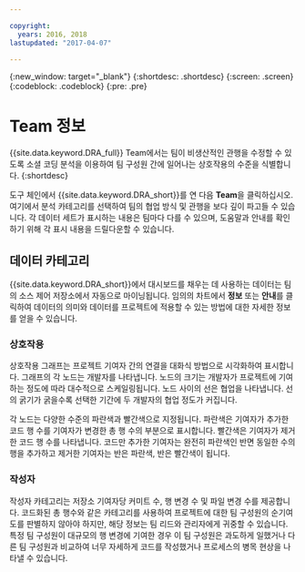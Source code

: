 ```yaml
---

copyright:
  years: 2016, 2018
lastupdated: "2017-04-07"

---
```


{:new_window: target="_blank"}
{:shortdesc: .shortdesc}
{:screen: .screen}
{:codeblock: .codeblock}
{:pre: .pre}

# Team 정보

{{site.data.keyword.DRA_full}} Team에서는 팀이 비생산적인 관행을 수정할 수 있도록 소셜 코딩 분석을 이용하여 팀 구성원 간에 일어나는 상호작용의 수준을 식별합니다.
{:shortdesc}

도구 체인에서 {{site.data.keyword.DRA_short}}를 연 다음 **Team**을 클릭하십시오. 여기에서 분석 카테고리를 선택하여 팀의 협업 방식 및 관행을 보다 깊이 파고들 수 있습니다. 각 데이터 세트가 표시하는 내용은 팀마다 다를 수 있으며, 도움말과 안내를 확인하기 위해 각 표시 내용을 드릴다운할 수 있습니다.  

## 데이터 카테고리

{{site.data.keyword.DRA_short}}에서 대시보드를 채우는 데 사용하는 데이터는 팀의 소스 제어 저장소에서 자동으로 마이닝됩니다. 임의의 차트에서 **정보** 또는 **안내**를 클릭하여 데이터의 의미와 데이터를 프로젝트에 적용할 수 있는 방법에 대한 자세한 정보를 얻을 수 있습니다.

### 상호작용

상호작용 그래프는 프로젝트 기여자 간의 연결을 대화식 방법으로 시각화하여 표시합니다. 그래프의 각 노드는 개발자를 나타냅니다. 노드의 크기는 개발자가 프로젝트에 기여하는 정도에 따라 대수적으로 스케일링됩니다. 노드 사이의 선은 협업을 나타냅니다. 선의 굵기가 굵을수록 선택한 기간에 두 개발자의 협업 정도가 커집니다.

각 노드는 다양한 수준의 파란색과 빨간색으로 지정됩니다. 파란색은 기여자가 추가한 코드 행 수를 기여자가 변경한 총 행 수의 부분으로 표시합니다. 빨간색은 기여자가 제거한 코드 행 수를 나타냅니다. 코드만 추가한 기여자는 완전히 파란색인 반면 동일한 수의 행을 추가하고 제거한 기여자는 반은 파란색, 반은 빨간색이 됩니다.

### 작성자

작성자 카테고리는 저장소 기여자당 커미트 수, 행 변경 수 및 파일 변경 수를 제공합니다. 코드화된 총 행수와 같은 카테고리를 사용하여 프로젝트에 대한 팀 구성원의 순기여도를 판별하지 않아야 하지만, 해당 정보는 팀 리드와 관리자에게 귀중할 수 있습니다. 특정 팀 구성원이 대규모의 행 변경에 기여한 경우 이 팀 구성원은 과도하게 일했거나 다른 팀 구성원과 비교하여 너무 자세하게 코드를 작성했거나 프로세스의 병목 현상을 나타낼 수 있습니다.
